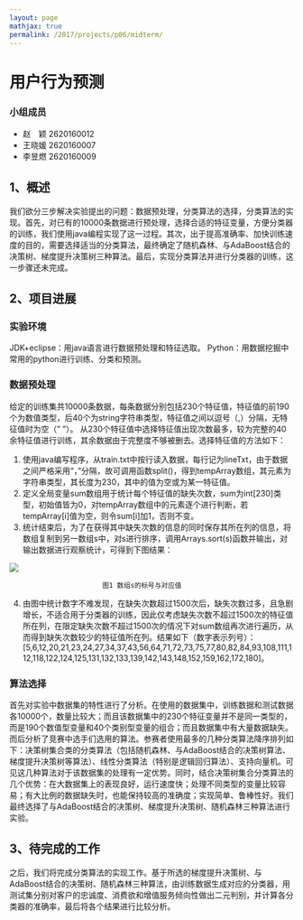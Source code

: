 ```yaml
---
layout: page
mathjax: true
permalink: /2017/projects/p06/midterm/
---
```


# 用户行为预测 
### 小组成员
- 赵　颖 2620160012
- 王晓媛 2620160007
- 李昱燃 2620160009
## 1、概述
我们欲分三步解决实验提出的问题：数据预处理，分类算法的选择，分类算法的实现。首先，对已有的10000条数据进行预处理，选择合适的特征变量，方便分类器的训练，我们使用java编程实现了这一过程。其次，出于提高准确率、加快训练速度的目的，需要选择适当的分类算法，最终确定了随机森林、与AdaBoost结合的决策树、梯度提升决策树三种算法。最后，实现分类算法并进行分类器的训练，这一步骤还未完成。
## 2、项目进展
### 实验环境
JDK+eclipse：用java语言进行数据预处理和特征选取。
Python：用数据挖掘中常用的python进行训练、分类和预测。
### 数据预处理
给定的训练集共10000条数据，每条数据分别包括230个特征值，特征值的前190个为数值类型，后40个为string字符串类型，特征值之间以逗号（,）分隔，无特征值时为空（” ”）。
从230个特征值中选择特征值出现次数最多，较为完整的40余特征值进行训练，其余数据由于完整度不够被删去。选择特征值的方法如下：
1) 使用java编写程序，从train.txt中按行读入数据，每行记为lineTxt，由于数据之间严格采用“，”分隔，故可调用函数split()，得到tempArray数组，其元素为字符串类型，其长度为230，其中的值为空或为某一特征值。
2) 定义全局变量sum数组用于统计每个特征值的缺失次数，sum为int[230]类型，初始值皆为0，对tempArray数组中的元素逐个进行判断，若tempArray[i]值为空，则令sum[i]加1，否则不变。
3) 统计结束后，为了在获得其中缺失次数的信息的同时保存其所在列的信息，将数组复制到另一数组s中，对s进行排序，调用Arrays.sort(s)函数并输出，对输出数据进行观察统计，可得到下图结果：

![](https://github.com/gezizuozuo/bitdm.github.io/blob/master/2017/projects/P06/images/%E5%9B%BE1%E6%95%B0%E7%BB%84s%E7%9A%84%E6%A0%87%E5%8F%B7%E4%B8%8E%E5%AF%B9%E5%BA%94%E5%80%BC.png)
                           
                           图1 数组s的标号与对应值
4) 由图中统计数字不难发现，在缺失次数超过1500次后，缺失次数过多，且急剧增长，不适合用于分类器的训练，因此仅考虑缺失次数不超过1500次的特征值所在列，在限定缺失次数不超过1500次的情况下对sum数组再次进行遍历，从而得到缺失次数较少的特征值所在列。结果如下（数字表示列号）：
[5,6,12,20,21,23,24,27,34,37,43,56,64,71,72,73,75,77,80,82,84,93,108,111,112,118,122,124,125,131,132,133,139,142,143,148,152,159,162,172,180]。
### 算法选择
首先对实验中数据集的特性进行了分析。在使用的数据集中，训练数据和测试数据各10000个，数量比较大；而且该数据集中的230个特征变量并不是同一类型的，而是190个数值型变量和40个类别型变量的组合；而且数据集中有大量数据缺失。而后分析了竞赛中选手们选用的算法。参赛者使用最多的几种分类算法降序排列如下：决策树集合类的分类算法（包括随机森林、与AdaBoost结合的决策树算法、梯度提升决策树等算法）、线性分类算法（特别是逻辑回归算法）、支持向量机。可见这几种算法对于该数据集的处理有一定优势。同时，结合决策树集合分类算法的几个优势：在大数据集上的表现良好，运行速度快；处理不同类型的变量比较容易；有大比例的数据缺失时，也能保持较高的准确度；实现简单、鲁棒性好。我们最终选择了与AdaBoost结合的决策树、梯度提升决策树、随机森林三种算法进行实验。
## 3、待完成的工作
之后，我们将完成分类算法的实现工作。基于所选的梯度提升决策树、与AdaBoost结合的决策树、随机森林三种算法，由训练数据生成对应的分类器，用测试集分别对客户的忠诚度、消费欲和增值服务倾向性做出二元判别，并计算各分类器的准确率，最后将各个结果进行比较分析。


